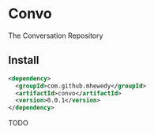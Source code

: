 # Convo

The Conversation Repository

## Install
```xml
<dependency>
  <groupId>com.github.mhewedy</groupId>
  <artifactId>convo</artifactId>
  <version>0.0.1</version>
</dependency>
```

TODO
